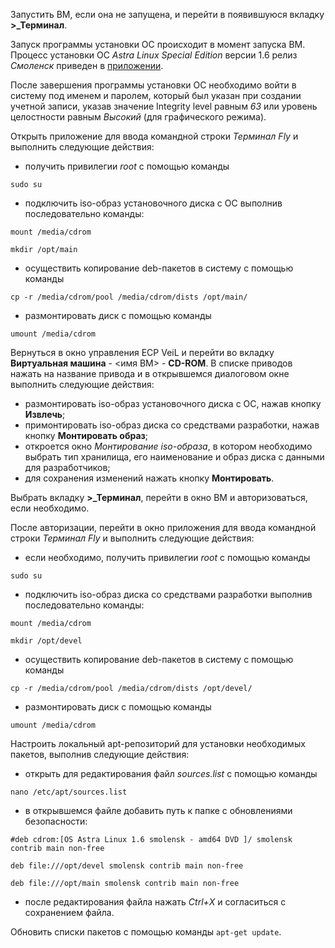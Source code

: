 Запустить ВМ, если она не запущена, и перейти в появившуюся вкладку **>_Терминал**.

Запуск программы установки ОС происходит в момент запуска ВМ. Процесс установки ОС 
*Astra Linux Special Edition* версии 1.6 релиз *Смоленск* приведен в [приложении](application.md). 

После завершения программы установки ОС необходимо войти в систему под именем и паролем, который был 
указан при создании учетной записи, указав значение Integrity level равным *63* или уровень целостности 
равным *Высокий* (для графического режима).

Открыть приложение для ввода командной строки *Терминал Fly* и выполнить следующие действия:
   - получить привилегии *root* с помощью команды
   
   `sudo su`

   - подключить iso-образ установочного диска с ОС выполнив последовательно команды:

   `mount /media/cdrom`

   `mkdir /opt/main`

   - осуществить копирование deb-пакетов в систему с помощью команды
   
   `cp -r /media/cdrom/pool /media/cdrom/dists /opt/main/`
   
   - размонтировать диск с помощью команды
   
   `umount /media/cdrom`

Вернуться в окно управления ECP VeiL и перейти во вкладку **Виртуальная машина** - <имя ВМ> - **CD-ROM**. В списке приводов нажать 
на название привода и в открывшемся диалоговом окне выполнить следующие действия:
   - размонтировать iso-образ установочного диска с ОС, нажав кнопку **Извлечь**;
   - примонтировать iso-образ диска со средствами разработки, нажав кнопку **Монтировать образ**;
   - откроется окно *Монтирование iso-образа*, в котором необходимо выбрать тип хранилища, его наименование и образ диска с данными для разработчиков;
   - для сохранения изменений нажать кнопку **Монтировать**.

Выбрать вкладку **>_Терминал**, перейти в окно ВМ и авторизоваться, если необходимо.

После авторизации, перейти в окно приложения для ввода командной строки *Терминал Fly* и 
выполнить следующие действия:
   - если необходимо, получить привилегии *root* с помощью команды

   `sudo su`

   - подключить iso-образ диска со средствами разработки выполнив последовательно команды:

   `mount /media/cdrom`

   `mkdir /opt/devel`

   - осуществить копирование deb-пакетов в систему с помощью команды
   
   `cp -r /media/cdrom/pool /media/cdrom/dists /opt/devel/`

   - размонтировать диск с помощью команды
   
   `umount /media/cdrom`

Настроить локальный apt-репозиторий для установки необходимых пакетов, выполнив следующие действия:
   - открыть для редактирования файл *sources.list* с помощью команды

   `nano /etc/apt/sources.list`

   - в открывшемся файле добавить путь к папке с обновлениями безопасности:

   `#deb cdrom:[OS Astra Linux 1.6 smolensk - amd64 DVD ]/ smolensk contrib main non-free`

   `deb file:///opt/devel smolensk contrib main non-free`

   `deb file:///opt/main smolensk contrib main non-free`

   - после редактирования файла нажать *Ctrl+Х* и согласиться с сохранением файла. 

Обновить списки пакетов с помощью команды
`apt-get update`.
